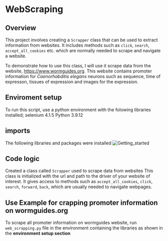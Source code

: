 # WebScraping
## Overview
This project involves creating a `Scrapper` class that can be used to extract information from websites. It includes methods such as `click`, `search`, `accept_all_cookies` etc. which are normally needed to scrape and navigate a website. 

To demonstrate how to use this class, I will use it scrape data from the website, https://www.wormguides.org. This website contains promoter information for *Caenorhabditis elegans* neurons such as sequence, time of expresson, tissues of expression and images for the expression.

## Enviroment setup
To run this script, use a python environment with the folowing libraries installed;
selenium         4.1.5
Python           3.9.12

## imports
The following libraries and packages were installed
![Getting_started](../../../Downloads/code-snapshot.png)

## Code logic
Created a class called `Scrapper` used to scrape data from websites
This class is initialized with the url and path to the driver of your website of interest.
It gives access to methods such as `accept_all_cookies`, `click`, `search`, `forward`, `back`, which are usually needed to navigate webpages. 

## Use Example for crapping promoter information on wormguides.org
To scrape all promoter information on wormguides website, run `web_scrapping.py` file in the environment containing the libraries as shown in the **environment setup section**


